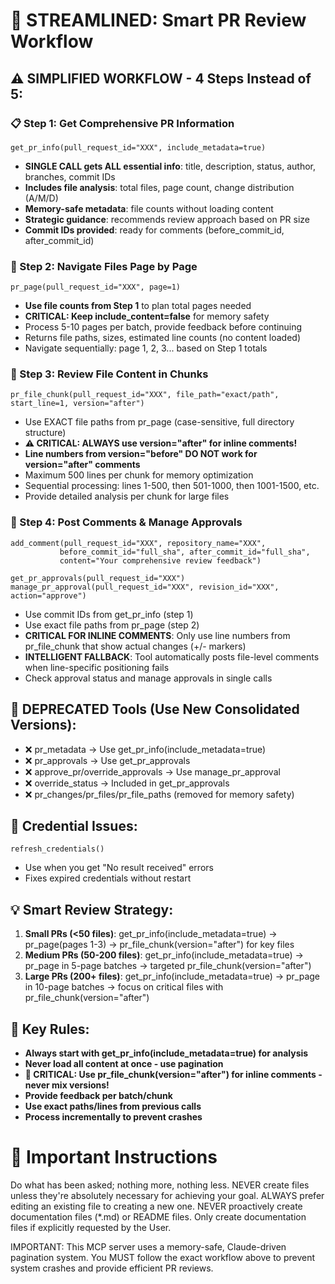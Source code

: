 # 🎯 STREAMLINED: Smart PR Review Workflow

## ⚠️ SIMPLIFIED WORKFLOW - 4 Steps Instead of 5:

### 📋 Step 1: Get Comprehensive PR Information
```
get_pr_info(pull_request_id="XXX", include_metadata=true)
```
- **SINGLE CALL gets ALL essential info**: title, description, status, author, branches, commit IDs
- **Includes file analysis**: total files, page count, change distribution (A/M/D) 
- **Memory-safe metadata**: file counts without loading content
- **Strategic guidance**: recommends review approach based on PR size
- **Commit IDs provided**: ready for comments (before_commit_id, after_commit_id)

### 📄 Step 2: Navigate Files Page by Page
```
pr_page(pull_request_id="XXX", page=1)
```
- **Use file counts from Step 1** to plan total pages needed
- **CRITICAL: Keep include_content=false** for memory safety
- Process 5-10 pages per batch, provide feedback before continuing
- Returns file paths, sizes, estimated line counts (no content loaded)
- Navigate sequentially: page 1, 2, 3... based on Step 1 totals

### 📝 Step 3: Review File Content in Chunks
```
pr_file_chunk(pull_request_id="XXX", file_path="exact/path", start_line=1, version="after")
```
- Use EXACT file paths from pr_page (case-sensitive, full directory structure)
- **⚠️ CRITICAL: ALWAYS use version="after" for inline comments!**
- **Line numbers from version="before" DO NOT work for version="after" comments**
- Maximum 500 lines per chunk for memory optimization
- Sequential processing: lines 1-500, then 501-1000, then 1001-1500, etc.
- Provide detailed analysis per chunk for large files

### 💬 Step 4: Post Comments & Manage Approvals
```
add_comment(pull_request_id="XXX", repository_name="XXX", 
           before_commit_id="full_sha", after_commit_id="full_sha", 
           content="Your comprehensive review feedback")

get_pr_approvals(pull_request_id="XXX")
manage_pr_approval(pull_request_id="XXX", revision_id="XXX", action="approve")
```
- Use commit IDs from get_pr_info (step 1)
- Use exact file paths from pr_page (step 2)  
- **CRITICAL FOR INLINE COMMENTS**: Only use line numbers from pr_file_chunk that show actual changes (+/- markers)
- **INTELLIGENT FALLBACK**: Tool automatically posts file-level comments when line-specific positioning fails
- Check approval status and manage approvals in single calls

## 🚫 DEPRECATED Tools (Use New Consolidated Versions):
- ❌ pr_metadata → Use get_pr_info(include_metadata=true) 
- ❌ pr_approvals → Use get_pr_approvals
- ❌ approve_pr/override_approvals → Use manage_pr_approval
- ❌ override_status → Included in get_pr_approvals
- ❌ pr_changes/pr_files/pr_file_paths (removed for memory safety)

## 🔄 Credential Issues:
```
refresh_credentials()
```
- Use when you get "No result received" errors
- Fixes expired credentials without restart

## 💡 Smart Review Strategy:
1. **Small PRs (<50 files)**: get_pr_info(include_metadata=true) → pr_page(pages 1-3) → pr_file_chunk(version="after") for key files
2. **Medium PRs (50-200 files)**: get_pr_info(include_metadata=true) → pr_page in 5-page batches → targeted pr_file_chunk(version="after")
3. **Large PRs (200+ files)**: get_pr_info(include_metadata=true) → pr_page in 10-page batches → focus on critical files with pr_file_chunk(version="after")

## 🎯 Key Rules:
- **Always start with get_pr_info(include_metadata=true) for analysis**
- **Never load all content at once - use pagination**
- **🚨 CRITICAL: Use pr_file_chunk(version="after") for inline comments - never mix versions!**
- **Provide feedback per batch/chunk**
- **Use exact paths/lines from previous calls**
- **Process incrementally to prevent crashes**

# 📝 Important Instructions
Do what has been asked; nothing more, nothing less.
NEVER create files unless they're absolutely necessary for achieving your goal.
ALWAYS prefer editing an existing file to creating a new one.
NEVER proactively create documentation files (*.md) or README files. Only create documentation files if explicitly requested by the User.

IMPORTANT: This MCP server uses a memory-safe, Claude-driven pagination system. You MUST follow the exact workflow above to prevent system crashes and provide efficient PR reviews.
